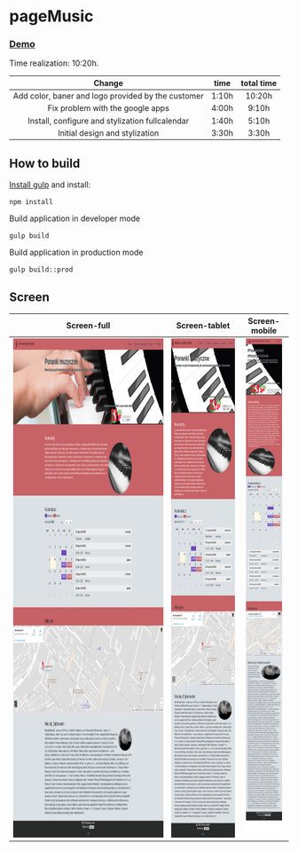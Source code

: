 # pageMusic
### [Demo](http://rogala.it/pagemusic/)
Time realization: 10:20h.

| Change | time | total time |
| :---: | :-: | :-: |
| Add color, baner and logo provided by the customer | 1:10h | 10:20h |
| Fix problem with the google apps | 4:00h | 9:10h |
| Install, configure and stylization fullcalendar | 1:40h | 5:10h |
| Initial design and stylization  | 3:30h | 3:30h |



## How to build 
[Install gulp](https://github.com/leszek3737/Gulp-Config-Files)
and install:
```
npm install
```
Build application in developer mode

```
gulp build
```
Build application in production mode

```
gulp build::prod
```


## Screen
| Screen-full | Screen-tablet | Screen-mobile |
| :---: | :-: | :-: |
| <img src="./min-full.png" height="900"> | <img src="./min-mid.png" height="900"> | <img src="./min-mini.png" height="900"> |


